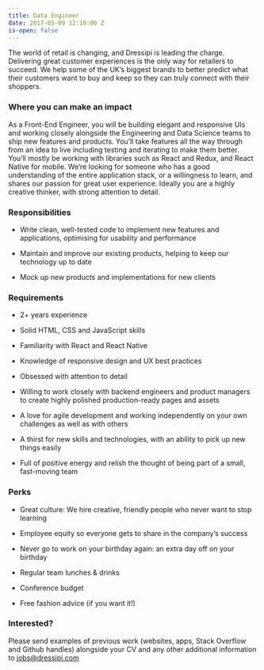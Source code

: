 ```yaml
---
title: Data Engineer
date: 2017-05-09 12:10:00 Z
is-open: false
---
```


The world of retail is changing, and Dressipi is leading the charge. Delivering great customer experiences is the only way for retailers to succeed. We help some of the UK’s biggest brands to better predict what their customers want to buy and keep so they can truly connect with their shoppers.

### Where you can make an impact

As a Front-End Engineer, you will be building elegant and responsive UIs and working closely alongside the Engineering and Data Science teams to ship new features and products. You’ll take features all the way through from an idea to live including testing and iterating to make them better.
You’ll mostly be working with libraries such as React and Redux, and React Native for mobile.
We’re looking for someone who has a good understanding of the entire application stack, or a willingness to learn, and shares our passion for great user experience. Ideally you are a highly creative thinker, with strong attention to detail.

 
### Responsibilities

* Write clean, well-tested code to implement new features and applications, optimising for usability and performance

* Maintain and improve our existing products, helping to keep our technology up to date

* Mock up new products and implementations for new clients


### Requirements

* 2+ years experience

* Solid HTML, CSS and JavaScript skills

* Familiarity with React and React Native

* Knowledge of responsive design and UX best practices

* Obsessed with attention to detail

* Willing to work closely with backend engineers and product managers to create highly polished production-ready pages and assets

* A love for agile development and working independently on your own challenges as well as with others

* A thirst for new skills and technologies, with an ability to pick up new things easily

* Full of positive energy and relish the thought of being part of a small, fast-moving team

### Perks

* Great culture: We hire creative, friendly people who never want to stop learning
 
* Employee equity so everyone gets to share in the company’s success

* Never go to work on your birthday again: an extra day off on your birthday

* Regular team lunches & drinks

* Conference budget

* Free fashion advice (if you want it!)

### Interested?

Please send examples of previous work (websites, apps, Stack Overflow and Github handles) alongside your CV and any other additional information to [jobs@dressipi.com](mailto:jobs@dressipi.com)